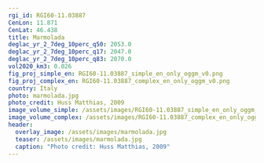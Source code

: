 ```yaml
---
rgi_id: RGI60-11.03887
CenLon: 11.871
CenLat: 46.438
title: Marmolada
deglac_yr_2_7deg_10perc_q50: 2053.0
deglac_yr_2_7deg_10perc_q17: 2047.0
deglac_yr_2_7deg_10perc_q83: 2070.0
vol2020_km3: 0.026
fig_proj_simple_en: RGI60-11.03887_simple_en_only_oggm_v0.png
fig_proj_complex_en: RGI60-11.03887_complex_en_only_oggm_v0.png
country: Italy
photo: marmolada.jpg
photo_credit: Huss Matthias, 2009
image_volume_simple: /assets/images/RGI60-11.03887_simple_en_only_oggm_v0.png
image_volume_complex: /assets/images/RGI60-11.03887_complex_en_only_oggm_v0.png
header:
  overlay_image: /assets/images/marmolada.jpg
  teaser: /assets/images/marmolada.jpg
  caption: "Photo credit: Huss Matthias, 2009"
---
```

